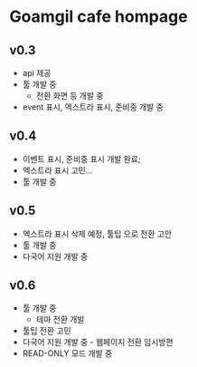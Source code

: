 # Goamgil cafe hompage

## v0.3

- api 제공
- 툴 개발 중
    - 전환 화면 등 개발 중
- event 표시, 엑스트라 표시, 준비중 개발 중

## v0.4

- 이벤트 표시, 준비중 표시 개발 완료;
- 엑스트라 표시 고민...
- 툴 개발 중

## v0.5

- 엑스트라 표시 삭제 예정, 툴팁 으로 전환 고안
- 툴 개발 중
- 다국어 지원 개발 중

## v0.6

- 툴 개발 중
    - 테마 전환 개발
- 툴팁 전환 고민
- 다국어 지원 개발 중 - 웹페이지 전환 임시방편
- READ-ONLY 모드 개발 중